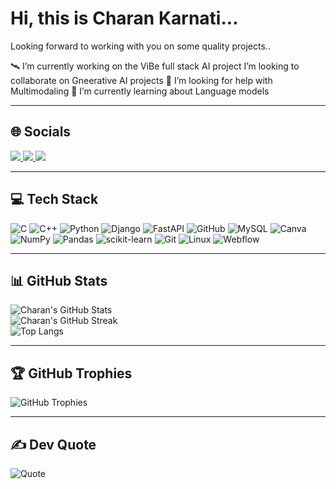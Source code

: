 # Hi, this is Charan Karnati...

Looking forward to working with you on some quality projects..

🛰️ I’m currently working on the ViBe full stack AI project
 I’m looking to collaborate on Gneerative AI projects 
🤝 I’m looking for help with Multimodaling
🌱 I’m currently learning about Language models
  
---

## 🌐 Socials

<p>
  <a href="https://www.linkedin.com/in/charan-karnati-852884215/">
    <img src="https://img.shields.io/badge/LinkedIn-0A66C2?style=for-the-badge&logo=linkedin&logoColor=white" />
  </a>
  <a href="https://medium.com/@charankarnati180604">
    <img src="https://img.shields.io/badge/Medium-12100E?style=for-the-badge&logo=medium&logoColor=white" />
  </a>
  <a href="https://stackoverflow.com/users/30559331/charan-karnati">
    <img src="https://img.shields.io/badge/Stack%20Overflow-F58025?style=for-the-badge&logo=stackoverflow&logoColor=white" />
  </a>
</p>

---

## 💻 Tech Stack

![C](https://img.shields.io/badge/C-00599C?style=flat&logo=c&logoColor=white)
![C++](https://img.shields.io/badge/C++-00599C?style=flat&logo=c%2B%2B&logoColor=white)
![Python](https://img.shields.io/badge/Python-3776AB?style=flat&logo=python&logoColor=white)
![Django](https://img.shields.io/badge/Django-092E20?style=flat&logo=django&logoColor=white)
![FastAPI](https://img.shields.io/badge/FastAPI-009688?style=flat&logo=fastapi&logoColor=white)
![GitHub](https://img.shields.io/badge/GitHub-181717?style=flat&logo=github)
![MySQL](https://img.shields.io/badge/MySQL-4479A1?style=flat&logo=mysql&logoColor=white)
![Canva](https://img.shields.io/badge/Canva-00C4CC?style=flat&logo=canva&logoColor=white)
![NumPy](https://img.shields.io/badge/NumPy-013243?style=flat&logo=numpy)
![Pandas](https://img.shields.io/badge/Pandas-150458?style=flat&logo=pandas)
![scikit-learn](https://img.shields.io/badge/scikit--learn-F7931E?style=flat&logo=scikit-learn&logoColor=white)
![Git](https://img.shields.io/badge/Git-F05032?style=flat&logo=git&logoColor=white)
![Linux](https://img.shields.io/badge/Linux-FCC624?style=flat&logo=linux&logoColor=black)
![Webflow](https://img.shields.io/badge/Webflow-4353FF?style=flat&logo=webflow&logoColor=white)

---

## 📊 GitHub Stats

![Charan's GitHub Stats](https://github-readme-stats.vercel.app/api?username=Charank18&show_icons=true&theme=tokyonight)  
![Charan's GitHub Streak](https://github-readme-streak-stats.herokuapp.com/?user=Charank18&theme=tokyonight)  
![Top Langs](https://github-readme-stats.vercel.app/api/top-langs/?username=Charank18&layout=compact&theme=tokyonight)

---

## 🏆 GitHub Trophies

![GitHub Trophies](https://github-profile-trophy.vercel.app/?username=Charank18&theme=tokyonight&no-frame=true&margin-w=10)

---

## ✍️ Dev Quote

![Quote](https://quotes-github-readme.vercel.app/api?type=horizontal&theme=tokyonight)
